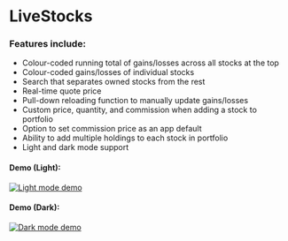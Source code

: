 # LiveStocks

### Features include:
* Colour-coded running total of gains/losses across all stocks at the top
* Colour-coded gains/losses of individual stocks
* Search that separates owned stocks from the rest
* Real-time quote price
* Pull-down reloading function to manually update gains/losses
* Custom price, quantity, and commission when adding a stock to portfolio
* Option to set commission price as an app default
* Ability to add multiple holdings to each stock in portfolio
* Light and dark mode support

#### Demo (Light):
[![Light mode demo](https://github.com/kravchenkoalina/LiveStocks/blob/assets/light.gif)](https://kravchenkoalina.github.io/media/demo-light.mp4)
#### Demo (Dark):
[![Dark mode demo](https://github.com/kravchenkoalina/LiveStocks/blob/assets/dark.gif)](https://kravchenkoalina.github.io/media/demo-dark.mp4)

